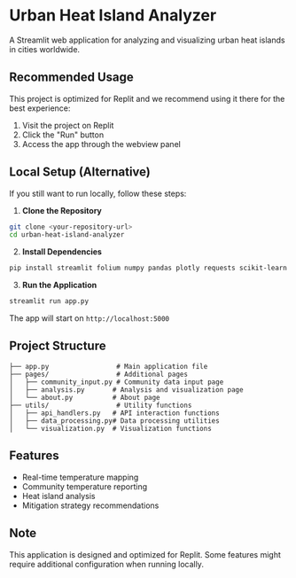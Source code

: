 
# Urban Heat Island Analyzer

A Streamlit web application for analyzing and visualizing urban heat islands in cities worldwide.

## Recommended Usage

This project is optimized for Replit and we recommend using it there for the best experience:
1. Visit the project on Replit
2. Click the "Run" button
3. Access the app through the webview panel

## Local Setup (Alternative)

If you still want to run locally, follow these steps:

1. **Clone the Repository**
```bash
git clone <your-repository-url>
cd urban-heat-island-analyzer
```

2. **Install Dependencies**
```bash
pip install streamlit folium numpy pandas plotly requests scikit-learn streamlit-folium trafilatura
```

3. **Run the Application**
```bash
streamlit run app.py
```

The app will start on `http://localhost:5000`

## Project Structure
```
├── app.py                 # Main application file
├── pages/                 # Additional pages
│   ├── community_input.py # Community data input page
│   ├── analysis.py       # Analysis and visualization page
│   └── about.py          # About page
├── utils/                 # Utility functions
│   ├── api_handlers.py   # API interaction functions
│   ├── data_processing.py# Data processing utilities
│   └── visualization.py  # Visualization functions
```

## Features

- Real-time temperature mapping
- Community temperature reporting
- Heat island analysis
- Mitigation strategy recommendations

## Note

This application is designed and optimized for Replit. Some features might require additional configuration when running locally.
